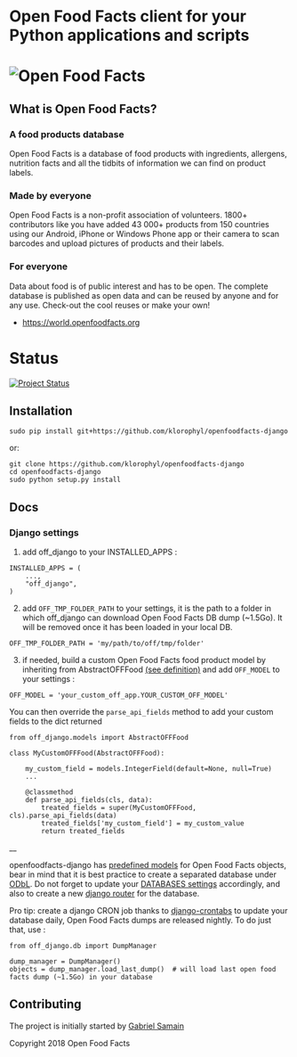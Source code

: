 # Open Food Facts client for your Python applications and scripts
![Open Food Facts](https://static.openfoodfacts.org/images/misc/openfoodfacts-logo-en-178x150.png)
===================================

## What is Open Food Facts?
### A food products database

Open Food Facts is a database of food products with ingredients, allergens, nutrition facts and all the tidbits of information we can find on product labels.

### Made by everyone

Open Food Facts is a non-profit association of volunteers.
1800+ contributors like you have added 43 000+ products from 150 countries using our Android, iPhone or Windows Phone app or their camera to scan barcodes and upload pictures of products and their labels.

### For everyone

Data about food is of public interest and has to be open. The complete database is published as open data and can be reused by anyone and for any use. Check-out the cool reuses or make your own!
- <https://world.openfoodfacts.org>

**Status**
===

[![Project Status](http://opensource.box.com/badges/active.svg)](http://opensource.box.com/badges)


## Installation

```
sudo pip install git+https://github.com/klorophyl/openfoodfacts-django
```

or:

```
git clone https://github.com/klorophyl/openfoodfacts-django
cd openfoodfacts-django
sudo python setup.py install
```

## Docs

### Django settings

1) add off_django to your INSTALLED_APPS :

```
INSTALLED_APPS = (
    ...,
    "off_django",
)
```

2) add `OFF_TMP_FOLDER_PATH` to your settings, it is the path to a folder in which off_django can download Open Food Facts DB dump (~1.5Go). It will be removed once it has been loaded in your local DB.

```
OFF_TMP_FOLDER_PATH = 'my/path/to/off/tmp/folder'
```

3) if needed, build a custom Open Food Facts food product model by inheriting from AbstractOFFFood [(see definition)](off_django/models.py) and add `OFF_MODEL` to your settings :

```
OFF_MODEL = 'your_custom_off_app.YOUR_CUSTOM_OFF_MODEL'
```

You can then override the `parse_api_fields` method to add your custom fields to the dict returned

```
from off_django.models import AbstractOFFFood

class MyCustomOFFFood(AbstractOFFFood):

    my_custom_field = models.IntegerField(default=None, null=True)
    ...

    @classmethod
    def parse_api_fields(cls, data):
        treated_fields = super(MyCustomOFFFood, cls).parse_api_fields(data)
        treated_fields['my_custom_field'] = my_custom_value
        return treated_fields
```

__

openfoodfacts-django has [predefined models](off_django/models.py) for Open Food Facts objects, bear in mind that it is best practice to create a separated database under [ODbL](https://opendatacommons.org/licenses/odbl/). Do not forget to update your [DATABASES settings](https://docs.djangoproject.com/en/2.0/ref/settings/#databases) accordingly, and also to create a new [django router](https://docs.djangoproject.com/en/2.0/topics/db/multi-db/#database-routers) for the database.

Pro tip: create a django CRON job thanks to [django-crontabs](https://github.com/kraiz/django-crontab) to update your database daily, Open Food Facts dumps are released nightly. To do just that, use :

```
from off_django.db import DumpManager

dump_manager = DumpManager()
objects = dump_manager.load_last_dump()  # will load last open food facts dump (~1.5Go) in your database
```
## Contributing

The project is initially started by [Gabriel Samain](https://github.com/klorophyl)


Copyright 2018 Open Food Facts
